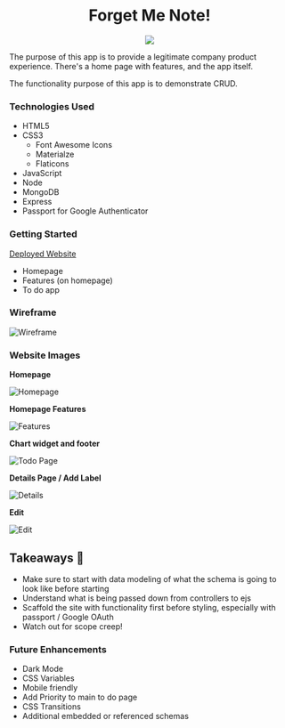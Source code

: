<h1 align="center">Forget Me Note!</h1>

<div align="center"><img src="https://i.imgur.com/CSqin9r.jpeg" /></div>

The purpose of this app is to provide a legitimate company product experience. There's a home page with features, and the app itself.

The functionality purpose of this app is to demonstrate CRUD.

### Technologies Used

- HTML5
- CSS3
  - Font Awesome Icons
  - Materialze
  - Flaticons
- JavaScript
- Node
- MongoDB
- Express
- Passport for Google Authenticator

### Getting Started

[Deployed Website](https://forget-me-note.herokuapp.com/)

- Homepage
- Features (on homepage)
- To do app

### Wireframe

![Wireframe](https://i.imgur.com/eOkWyy8.png)

### Website Images

**Homepage**

![Homepage](https://i.imgur.com/WudhS2s.png)

**Homepage Features**

![Features](https://i.imgur.com/HBYQJiy.png)

**Chart widget and footer**

![Todo Page](https://i.imgur.com/4XuUDBT.png)

**Details Page / Add Label**

![Details](https://i.imgur.com/LKvzZbG.png)

**Edit**

![Edit](https://i.imgur.com/uXQznAJ.png)

## Takeaways 🧠

- Make sure to start with data modeling of what the schema is going to look like before starting
- Understand what is being passed down from controllers to ejs
- Scaffold the site with functionality first before styling, especially with passport / Google OAuth
- Watch out for scope creep!

### Future Enhancements

- Dark Mode
- CSS Variables
- Mobile friendly
- Add Priority to main to do page
- CSS Transitions
- Additional embedded or referenced schemas
